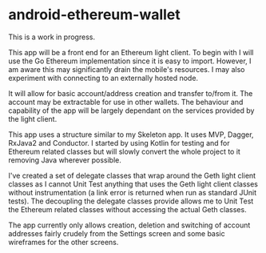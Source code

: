 # android-ethereum-wallet

This is a work in progress.

This app will be a front end for an Ethereum light client. To begin with I will use the Go Ethereum implementation since it is easy to import. However, I am aware this may significantly drain the mobile's resources. I may also experiment with connecting to an externally hosted node. 

It will allow for basic account/address creation and transfer to/from it. The account may be extractable for use in other wallets. The behaviour and capability of the app will be largely dependant on the services provided by the light client.

This app uses a structure similar to my Skeleton app. It uses MVP, Dagger, RxJava2 and Conductor. I started by using Kotlin for testing and for Ethereum related classes but will slowly convert the whole project to it removing Java wherever possible.

I've created a set of delegate classes that wrap around the Geth light client classes as I cannot Unit Test anything that uses the Geth light client classes without instrumentation (a link error is returned when run as standard JUnit tests). The decoupling the delegate classes provide allows me to Unit Test the Ethereum related classes without accessing the actual Geth classes.

The app currently only allows creation, deletion and switching of account addresses fairly crudely from the Settings screen and some basic wireframes for the other screens.
